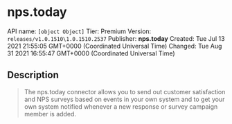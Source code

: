# nps.today
API name: `[object Object]`
Tier: Premium
Version: `releases/v1.0.1510\1.0.1510.2537`
Publisher: **nps.today**
Created: Tue Jul 13 2021 21:55:05 GMT+0000 (Coordinated Universal Time)
Changed: Tue Aug 31 2021 16:55:47 GMT+0000 (Coordinated Universal Time)

## Description
> The nps.today connector allows you to send out customer satisfaction and NPS surveys based on events in your own system and to get your own system notified whenever a new response or survey campaign member is added.
